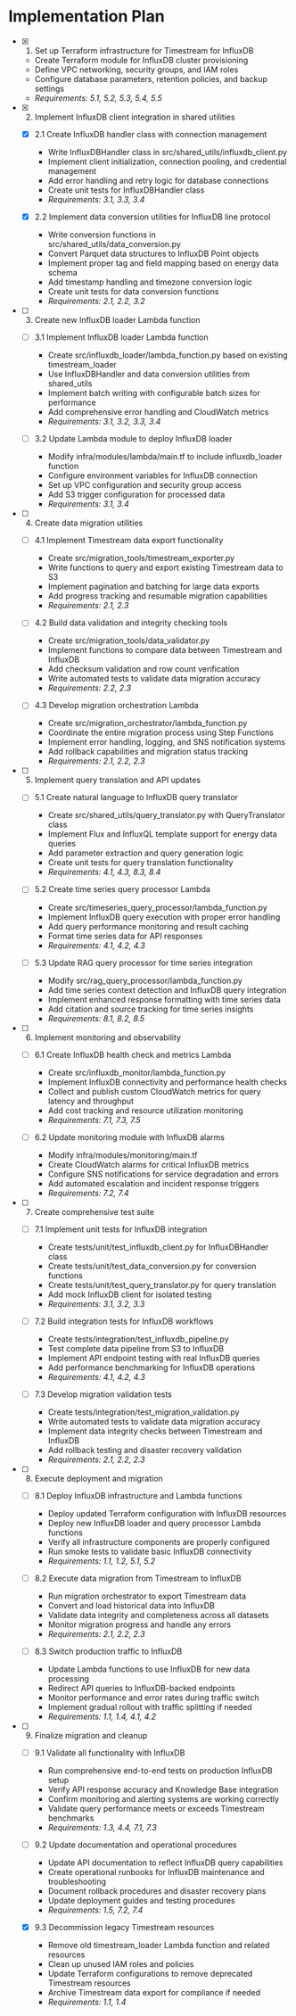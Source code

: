 # Implementation Plan

- [x] 1. Set up Terraform infrastructure for Timestream for InfluxDB
  - Create Terraform module for InfluxDB cluster provisioning
  - Define VPC networking, security groups, and IAM roles
  - Configure database parameters, retention policies, and backup settings
  - _Requirements: 5.1, 5.2, 5.3, 5.4, 5.5_

- [x] 2. Implement InfluxDB client integration in shared utilities
  - [x] 2.1 Create InfluxDB handler class with connection management
    - Write InfluxDBHandler class in src/shared_utils/influxdb_client.py
    - Implement client initialization, connection pooling, and credential management
    - Add error handling and retry logic for database connections
    - Create unit tests for InfluxDBHandler class
    - _Requirements: 3.1, 3.3, 3.4_

  - [x] 2.2 Implement data conversion utilities for InfluxDB line protocol
    - Write conversion functions in src/shared_utils/data_conversion.py
    - Convert Parquet data structures to InfluxDB Point objects
    - Implement proper tag and field mapping based on energy data schema
    - Add timestamp handling and timezone conversion logic
    - Create unit tests for data conversion functions
    - _Requirements: 2.1, 2.2, 3.2_

- [ ] 3. Create new InfluxDB loader Lambda function
  - [ ] 3.1 Implement InfluxDB loader Lambda function
    - Create src/influxdb_loader/lambda_function.py based on existing timestream_loader
    - Use InfluxDBHandler and data conversion utilities from shared_utils
    - Implement batch writing with configurable batch sizes for performance
    - Add comprehensive error handling and CloudWatch metrics
    - _Requirements: 3.1, 3.2, 3.3, 3.4_

  - [ ] 3.2 Update Lambda module to deploy InfluxDB loader
    - Modify infra/modules/lambda/main.tf to include influxdb_loader function
    - Configure environment variables for InfluxDB connection
    - Set up VPC configuration and security group access
    - Add S3 trigger configuration for processed data
    - _Requirements: 3.1, 3.4_

- [ ] 4. Create data migration utilities
  - [ ] 4.1 Implement Timestream data export functionality
    - Create src/migration_tools/timestream_exporter.py
    - Write functions to query and export existing Timestream data to S3
    - Implement pagination and batching for large data exports
    - Add progress tracking and resumable migration capabilities
    - _Requirements: 2.1, 2.3_

  - [ ] 4.2 Build data validation and integrity checking tools
    - Create src/migration_tools/data_validator.py
    - Implement functions to compare data between Timestream and InfluxDB
    - Add checksum validation and row count verification
    - Write automated tests to validate data migration accuracy
    - _Requirements: 2.2, 2.3_

  - [ ] 4.3 Develop migration orchestration Lambda
    - Create src/migration_orchestrator/lambda_function.py
    - Coordinate the entire migration process using Step Functions
    - Implement error handling, logging, and SNS notification systems
    - Add rollback capabilities and migration status tracking
    - _Requirements: 2.1, 2.2, 2.3_

- [ ] 5. Implement query translation and API updates
  - [ ] 5.1 Create natural language to InfluxDB query translator
    - Create src/shared_utils/query_translator.py with QueryTranslator class
    - Implement Flux and InfluxQL template support for energy data queries
    - Add parameter extraction and query generation logic
    - Create unit tests for query translation functionality
    - _Requirements: 4.1, 4.3, 8.3, 8.4_

  - [ ] 5.2 Create time series query processor Lambda
    - Create src/timeseries_query_processor/lambda_function.py
    - Implement InfluxDB query execution with proper error handling
    - Add query performance monitoring and result caching
    - Format time series data for API responses
    - _Requirements: 4.1, 4.2, 4.3_

  - [ ] 5.3 Update RAG query processor for time series integration
    - Modify src/rag_query_processor/lambda_function.py
    - Add time series context detection and InfluxDB query integration
    - Implement enhanced response formatting with time series data
    - Add citation and source tracking for time series insights
    - _Requirements: 8.1, 8.2, 8.5_

- [ ] 6. Implement monitoring and observability
  - [ ] 6.1 Create InfluxDB health check and metrics Lambda
    - Create src/influxdb_monitor/lambda_function.py
    - Implement InfluxDB connectivity and performance health checks
    - Collect and publish custom CloudWatch metrics for query latency and throughput
    - Add cost tracking and resource utilization monitoring
    - _Requirements: 7.1, 7.3, 7.5_

  - [ ] 6.2 Update monitoring module with InfluxDB alarms
    - Modify infra/modules/monitoring/main.tf
    - Create CloudWatch alarms for critical InfluxDB metrics
    - Configure SNS notifications for service degradation and errors
    - Add automated escalation and incident response triggers
    - _Requirements: 7.2, 7.4_

- [ ] 7. Create comprehensive test suite
  - [ ] 7.1 Implement unit tests for InfluxDB integration
    - Create tests/unit/test_influxdb_client.py for InfluxDBHandler class
    - Create tests/unit/test_data_conversion.py for conversion functions
    - Create tests/unit/test_query_translator.py for query translation
    - Add mock InfluxDB client for isolated testing
    - _Requirements: 3.1, 3.2, 3.3_

  - [ ] 7.2 Build integration tests for InfluxDB workflows
    - Create tests/integration/test_influxdb_pipeline.py
    - Test complete data pipeline from S3 to InfluxDB
    - Implement API endpoint testing with real InfluxDB queries
    - Add performance benchmarking for InfluxDB operations
    - _Requirements: 4.1, 4.2, 4.3_

  - [ ] 7.3 Develop migration validation tests
    - Create tests/integration/test_migration_validation.py
    - Write automated tests to validate data migration accuracy
    - Implement data integrity checks between Timestream and InfluxDB
    - Add rollback testing and disaster recovery validation
    - _Requirements: 2.1, 2.2, 2.3_

- [ ] 8. Execute deployment and migration
  - [ ] 8.1 Deploy InfluxDB infrastructure and Lambda functions
    - Deploy updated Terraform configuration with InfluxDB resources
    - Deploy new InfluxDB loader and query processor Lambda functions
    - Verify all infrastructure components are properly configured
    - Run smoke tests to validate basic InfluxDB connectivity
    - _Requirements: 1.1, 1.2, 5.1, 5.2_

  - [ ] 8.2 Execute data migration from Timestream to InfluxDB
    - Run migration orchestrator to export Timestream data
    - Convert and load historical data into InfluxDB
    - Validate data integrity and completeness across all datasets
    - Monitor migration progress and handle any errors
    - _Requirements: 2.1, 2.2, 2.3_

  - [ ] 8.3 Switch production traffic to InfluxDB
    - Update Lambda functions to use InfluxDB for new data processing
    - Redirect API queries to InfluxDB-backed endpoints
    - Monitor performance and error rates during traffic switch
    - Implement gradual rollout with traffic splitting if needed
    - _Requirements: 1.1, 1.4, 4.1, 4.2_

- [ ] 9. Finalize migration and cleanup
  - [ ] 9.1 Validate all functionality with InfluxDB
    - Run comprehensive end-to-end tests on production InfluxDB setup
    - Verify API response accuracy and Knowledge Base integration
    - Confirm monitoring and alerting systems are working correctly
    - Validate query performance meets or exceeds Timestream benchmarks
    - _Requirements: 1.3, 4.4, 7.1, 7.3_

  - [ ] 9.2 Update documentation and operational procedures
    - Update API documentation to reflect InfluxDB query capabilities
    - Create operational runbooks for InfluxDB maintenance and troubleshooting
    - Document rollback procedures and disaster recovery plans
    - Update deployment guides and testing procedures
    - _Requirements: 1.5, 7.2, 7.4_

  - [x] 9.3 Decommission legacy Timestream resources
    - Remove old timestream_loader Lambda function and related resources
    - Clean up unused IAM roles and policies
    - Update Terraform configurations to remove deprecated Timestream resources
    - Archive Timestream data export for compliance if needed
    - _Requirements: 1.1, 1.4_